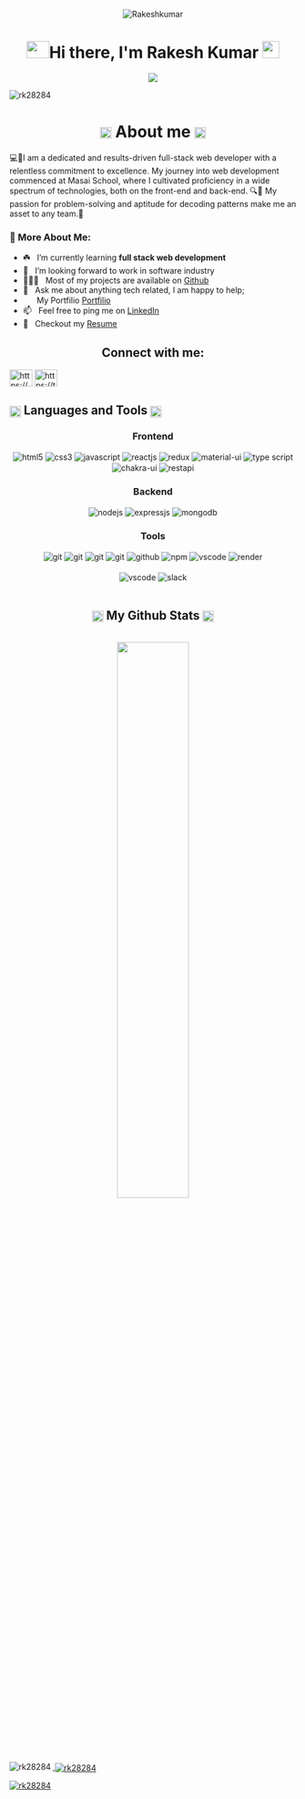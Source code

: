 <p align="center"> <img src="https://www.digitalsolutionservices.com/img/services/web%20development.gif" alt="Rakeshkumar" /> </p> 
<h1 align="center"><img height="30" width="40" src="https://raw.githubusercontent.com/blackcater/blackcater/main/images/Hi.gif"/>Hi there, I'm Rakesh Kumar <img src= "https://media.tenor.com/images/2adfe94e69139f3e22623b61d375a7a7/tenor.gif" width= "30" height= "30"></h1>

<p align="center">
  <a href="https://github.com/DenverCoder1/readme-typing-svg">
    <img src="https://readme-typing-svg.demolab.com/?lines=Hi! I am Rakesh Kumar; I am a Full-stack%20web%20developer 👨🏻‍💻&font=Fira%20Code&center=true&width=440&height=45&color=#0B46B4FC&vCenter=true&size=22&theme=dracula&pause=1000">
    </a>
</p>

<p align="left"> <img src="https://komarev.com/ghpvc/?username=rk28284&label=Profile%20views&color=0e75b6&style=flat" alt="rk28284" /> </p>
<h1 align="center">
 <img src="https://art.pixilart.com/486745d4bb1ef18.gif"  width="20" height="20" align="center">
About me
 <img src="https://art.pixilart.com/486745d4bb1ef18.gif"  width="20" height="20" align="center">
</h1>

💻🚀I am a dedicated and results-driven full-stack web developer with a relentless commitment to excellence. My journey into web development commenced at Masai School, where I cultivated proficiency in a wide spectrum of technologies, both on the front-end and back-end. 🔍🧠 My passion for problem-solving and aptitude for decoding patterns make me an asset to any team.🌟
  ### 🧐 More About Me:

- ☘️ &nbsp; I’m currently learning **full stack web development**
- 🤝 &nbsp; I’m looking forward to work in software industry 
- 👨🏻‍💻 &nbsp; Most of my projects are available on [Github](https://github.com/rk28284?tab=repositories)
- 💬 &nbsp; Ask me about anything tech related, I am happy to help;
- <img src="https://media3.giphy.com/media/WFZvB7VIXBgiz3oDXE/giphy.gif"  width="20" height="15"> My Portfilio [Portfilio](https://rk28284.github.io/)
- 📫 &nbsp; Feel free to ping me on [LinkedIn](https://www.linkedin.com/in/rakesh-kumar-b60317125/)
- 📝 &nbsp; Checkout my [Resume](https://drive.google.com/drive/folders/1AvW3A-RFG0KdI9ELH3OkVSR7i3dhr-vr?usp=share_link)
<h2 align="center">Connect with me:</h2>
<p align="left">
<a href="https://www.linkedin.com/in/rakesh-kumar-b60317125/" target="_blank"><img align="center" src="https://raw.githubusercontent.com/rahuldkjain/github-profile-readme-generator/master/src/images/icons/Social/linked-in-alt.svg" alt="https://www.linkedin.com/in/rakesh-kumar-b60317125/" height="30" width="40" /></a>
  <a href="https://twitter.com/rk28284" target="_blank"><img align="center" src="https://img.shields.io/badge/Twitter-%231DA1F2.svg?logo=Twitter&logoColor=white" alt="https://twitter.com/rk28284" height="30" width="40" /></a>

</p>

  <h2 align="left">
<img src="https://art.pixilart.com/486745d4bb1ef18.gif"  width="20" height="20" align="center">
 Languages and Tools
<img src="https://art.pixilart.com/486745d4bb1ef18.gif"  width="20" height="20" align="center">
</h2>
<div align="center">
 
 <div align="center"><h3 align="center">Frontend</h3>
<img src="https://img.shields.io/badge/html5-%23E34F26.svg?style=for-the-badge&logo=html5&logoColor=white" align="center" alt="html5">
<img src = "https://img.shields.io/badge/css3-%231572B6.svg?style=for-the-badge&logo=css3&logoColor=white" align="center" alt="css3">
<img src ="https://img.shields.io/badge/javascript-%23323330.svg?style=for-the-badge&logo=javascript&logoColor=%23F7DF1E" align="center" alt="javascript">
<img src="https://img.shields.io/badge/React-20232A?style=for-the-badge&logo=react&logoColor=61DAFB"  align="center" alt="reactjs" />
<img src="https://img.shields.io/badge/Redux-593D88?style=for-the-badge&logo=redux&logoColor=white"  align="center" alt="redux" />
<img src="https://img.shields.io/badge/Material%20UI-007FFF?style=for-the-badge&logo=mui&logoColor=white"  align="center" alt="material-ui"/>
 <img src="https://img.shields.io/badge/typescript-%23007ACC.svg?style=for-the-badge&logo=typescript&logoColor=white"  align="center" alt="type script"/>
<br/>
  <img src = "https://img.shields.io/badge/chakra ui-%234ED1C5.svg?style=for-the-badge&logo=chakraui&logoColor=white" align="center" alt="chakra-ui"/>
  <img src="https://img.shields.io/badge/rest api-%23000000.svg?style=for-the-badge&logo=flask&logoColor=white" align="center" alt="restapi"/>
</div>
  <div align="center"><h3 align="center">Backend</h3> 
<img src="https://img.shields.io/badge/Node.js-339933?style=for-the-badge&logo=nodedotjs&logoColor=white" align="center" alt="nodejs" />
<img src="https://img.shields.io/badge/Express.js-000000?style=for-the-badge&logo=express&logoColor=white" align="center" alt="expressjs"/>
<img src="https://img.shields.io/badge/MongoDB-4EA94B?style=for-the-badge&logo=mongodb&logoColor=white" align="center" alt="mongodb"/>
 </div>
 <div align="center"><h3 align="center">Tools</h3> 
  <img src="https://img.shields.io/badge/heroku-%23430098.svg?style=for-the-badge&logo=heroku&logoColor=white" align="center" alt="git"/>

<img src="https://img.shields.io/badge/netlify-%23000000.svg?style=for-the-badge&logo=netlify&logoColor=#00C7B7" align="center" alt="git"/>
   <img src="https://img.shields.io/badge/vercel-%23000000.svg?style=for-the-badge&logo=vercel&logoColor=whit" align="center" alt="git"/>
   <img src="https://img.shields.io/badge/Git-f44d27?style=for-the-badge&logo=git&logoColor=white"  align="center" alt="git"/>
   <img src="https://img.shields.io/badge/GitHub-100000?style=for-the-badge&logo=github&logoColor=white"  align="center" alt="github"/>
   <img src = "https://img.shields.io/badge/NPM-%23000000.svg?style=for-the-badge&logo=npm&logoColor=white" align="center" alt="npm">
   <img src="https://img.shields.io/badge/Visual%20Studio-5C2D91.svg?style=for-the-badge&logo=visual-studio&logoColor=white"  align="center" alt="vscode"/>
   <img src ="https://img.shields.io/badge/Postman-FF6C37?style=for-the-badge&logo=postman&logoColor=white" align="center" alt="render">
     <br />
     <br />

   <img src="https://img.shields.io/badge/Visual%20Studio-5C2D91.svg?style=for-the-badge&logo=visual-studio&logoColor=white"  align="center" alt="vscode"/>
   <img src="https://img.shields.io/badge/Slack-4A154B?style=for-the-badge&logo=slack&logoColor=white" align="center" alt="slack"/>
 </div>
</div>

<br/>

<h2 align="center">
<img src="https://art.pixilart.com/486745d4bb1ef18.gif"  width="20" height="20" align="center">
 My Github Stats 
<img src="https://art.pixilart.com/486745d4bb1ef18.gif" width="20" height="20" align="center">
</h2>
 </h2>
 <p align="center">
<a href="https://github.com/rk28284">
 </br>
  <img  align="center" width="50%" src="https://github-readme-stats.vercel.app/api/top-langs?username=rk28284&show_icons=true&locale=en&layout=compact&langs_count=8&theme=react&border_color=61dafb"/>







<p><img align="left" src="https://github-readme-stats.vercel.app/api/top-langs?username=rk28284&show_icons=true&locale=en&layout=compact" alt="rk28284" /></p>

<p>&nbsp;<img align="center" src="https://github-readme-stats.vercel.app/api?username=rk28284&show_icons=true&locale=en" alt="rk28284" /></p>

<p><img align="center" src="https://github-readme-streak-stats.herokuapp.com/?user=rk28284&" alt="rk28284" /></p>
